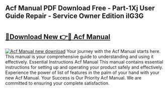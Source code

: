 ## Acf Manual PDF Download Free - Part-1Xj User Guide Repair - Service Owner Edition iIG3G

# <h2><a href="http://cf17866.oget.top/?id=Acf+Manual">🔗Download New 👉🔴 Acf Manual</a></h2>

[![Acf Manual new download](https://i.imgur.com/5g1atiW.png)](http://cf17866.oget.top/?id=Acf+Manual)
Your journey with the Acf Manual starts here. This manual is your comprehensive guide to understanding and using it effectively. Essential Instructions Acf Manual This manual contains essential instructions for setting up and operating your product safely and effectively. Experience the power of list of features in the palm of your hand with your new Acf Manual. Your Success is Our Priority Acf Manual. We are committed to ensuring your complete satisfaction.

